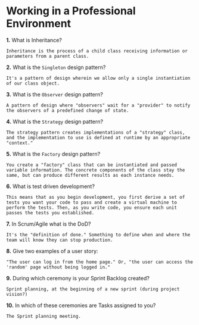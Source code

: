 # Working in a Professional Environment

**1.** What is Inheritance?
<!-- enter you answer in the space below -->
```
Inheritance is the process of a child class receiving information or parameters from a parent class.
```
**2.** What is the `Singleton` design pattern?
<!-- enter you answer in the space below -->
```
It's a pattern of design wherein we allow only a single instantiation of our class object.
```
**3.** What is the `Observer` design pattern?
<!-- enter you answer in the space below -->
```
A pattern of design where "observers" wait for a "provider" to notify the observers of a predefined change of state.
```
**4.** What is the `Strategy` design pattern?
<!-- enter you answer in the space below -->
```
The strategy pattern creates implementations of a "strategy" class, and the implementation to use is defined at runtime by an appropriate "context."
```
**5.** What is the `Factory` design pattern?
<!-- enter you answer in the space below -->
```
You create a "factory" class that can be instantiated and passed variable information. The concrete components of the class stay the same, but can produce different results as each instance needs.
```
**6.** What is test driven development?
<!-- enter you answer in the space below -->
```
This means that as you begin development, you first derive a set of tests you want your code to pass and create a virtual machine to perform the tests. Then, as you write code, you ensure each unit passes the tests you established.
```
**7.** In Scrum/Agile what is the DoD?
<!-- enter you answer in the space below -->
```
It's the "definition of done." Something to define when and where the team will know they can stop production.
```
**8.** Give two examples of a user story:
<!-- enter you answer in the space below -->
```
"The user can log in from the home page." Or, "the user can access the 'random' page without being logged in."
```
**9.** During which ceremony is your Sprint Backlog created?
<!-- enter you answer in the space below -->
```
Sprint planning, at the beginning of a new sprint (during project vision?)
```
**10.** In which of these ceremonies are Tasks assigned to you?
<!-- enter you answer in the space below -->
```
The Sprint planning meeting.
```